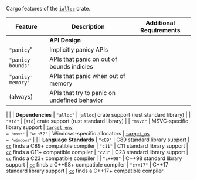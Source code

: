 Cargo features of the [`ialloc`](crate) crate.

| Feature               | Description                                   | Additional Requirements |
| ----------------------| ----------------------------------------------| ------------------------|
|                       | **API Design**
| `"panicy`"            | Implicitly panicy APIs                        |
| `"panicy-bounds"`     | APIs that panic on out of bounds indicies     |
| `"panicy-memory"`     | APIs that panic when out of memory            |
| (always)              | APIs that try to panic on undefined behavior  |
|
|                       | **Dependencies**
| `"alloc"`             | [`alloc`] crate support (rust standard library) |
| `"std"`               | [`std`] crate support (rust standard library) |
| `"msvc"`              | MSVC-specific library support                 | <code>[target_env](https://doc.rust-lang.org/reference/conditional-compilation.html#target_env) = `"msvc"`</code>
| `"win32"`             | Windows-specific allocators                   | <code>[target_os](https://doc.rust-lang.org/reference/conditional-compilation.html#target_os) = `"windows"`</code>
|
|                       | **Language Standards**
| `"c89"`               | C89 standard library support                  | [`cc`](https://github.com/rust-lang/cc-rs) finds a C89+ compatible compiler
| `"c11"`               | C11 standard library support                  | [`cc`](https://github.com/rust-lang/cc-rs) finds a C11+ compatible compiler
| `"c23"`               | C23 standard library support                  | [`cc`](https://github.com/rust-lang/cc-rs) finds a C23+ compatible compiler
|
| `"c++98"`             | C++98 standard library support                | [`cc`](https://github.com/rust-lang/cc-rs) finds a C++98+ compatible compiler
| `"c++17"`             | C++17 standard library support                | [`cc`](https://github.com/rust-lang/cc-rs) finds a C++17+ compatible compiler
